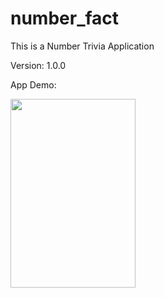 # number_fact

This is a Number Trivia Application

Version: 1.0.0

App Demo:

<img src="https://github.com/JoelJojoP/IRIS-Flutter-Bootcamp-2022/blob/master/session_3/Assignment%202%20Solution/number_fact/assets/App_Demo.gif" width="200" height="302"/>
